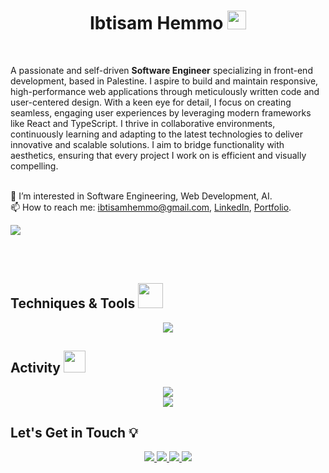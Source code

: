 <h1 align="center">
 Ibtisam Hemmo <img src="https://raw.githubusercontent.com/MartinHeinz/MartinHeinz/master/wave.gif" width="30px">
</h1> <br>

A passionate and self-driven **Software Engineer** specializing in front-end development, based in Palestine. I aspire to build and maintain responsive, high-performance web applications through meticulously written code and user-centered design. With a keen eye for detail, I focus on creating seamless, engaging user experiences by leveraging modern frameworks like React and TypeScript. I thrive in collaborative environments, continuously learning and adapting to the latest technologies to deliver innovative and scalable solutions. I aim to bridge functionality with aesthetics, ensuring that every project I work on is efficient and visually compelling. <br />
<br />

👀  I’m interested in Software Engineering, Web Development, AI.  
📫  How to reach me: ibtisamhemmo@gmail.com, [LinkedIn](https://www.linkedin.com/in/ibtisamhemmo), [Portfolio](https://ibtisamhemmo.netlify.app/).

![](https://komarev.com/ghpvc/?username=Ibtisam-Hemmo)

<br><br>

## Techniques & Tools <img width="40" src="https://c.tenor.com/Pnb_hVWq2sgAAAAi/on-process-dig.gif" />
<p align="center">
  <a href="https://skillicons.dev">
    <img src="https://skillicons.dev/icons?i=html,css,js,ts,nextjs,sass,nodejs,expressjs,figma,git,github,heroku,netlify,jest,linux,postgres,vite,react,redux,tailwind,vscode)" />
  </a>
</p>

## Activity <img width="35" src="https://c.tenor.com/dWMRNxW7Ti4AAAAi/iota-tanglevision.gif" />
<div align="center">
  <img src="https://github-readme-stats.vercel.app/api?username=ibtisam-hemmo&theme=dracula&show_icons=true" /><br>
   <img src="https://streak-stats.demolab.com?user=ibtisam-hemmo&theme=onedark&border_radius=5.6" />
</div>

## Let's Get in Touch 💡
 <p align="center">
    <a href="https://www.linkedin.com/in/ibtisamhemmo">
    <img src="https://img.shields.io/badge/-linkedin-%230966C2?style=for-the-badge&logo=linkedin&logoColor=white" />
    </a>
    <a href="https://github.com/ibtisam-hemmo">
    <img src="https://img.shields.io/badge/-github-1C1C1C?style=for-the-badge&logo=github&logoColor=white" />
    </a>
    <a href="mailto:ibtisamhemmo@gmail.com?subject=Email From GitHub Account">
    <img src="https://img.shields.io/badge/Gmail-D14836?style=for-the-badge&logo=gmail&logoColor=white" />
    </a>
    <a href="https://www.freecodecamp.org/ibtisamhemmo">
    <img src="https://img.shields.io/badge/-freecodecamp-2a2a40?style=for-the-badge&logo=freecodecamp&logoColor=white" />
    </a>
</p> <br>
